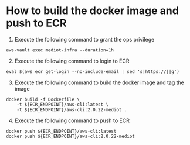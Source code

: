 # How to build the docker image and push to ECR
1. Execute the following command to grant the ops privilege
```
aws-vault exec mediot-infra --duration=1h
```

2. Execute the following command to login to ECR
```
eval $(aws ecr get-login --no-include-email | sed 's|https://||g')
```

3. Execute the following command to build the docker image and tag the image
```
docker build -f Dockerfile \
    -t ${ECR_ENDPOINT}/aws-cli:latest \
    -t ${ECR_ENDPOINT}/aws-cli:2.0.22-mediot .
```

4. Execute the following command to push to ECR
```
docker push ${ECR_ENDPOINT}/aws-cli:latest
docker push ${ECR_ENDPOINT}/aws-cli:2.0.22-mediot
```

